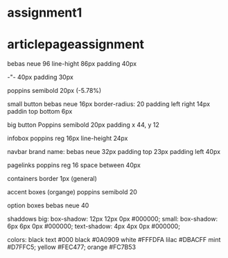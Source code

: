 # assignment1
# articlepageassignment


bebas neue 96
line-hight 86px
padding 40px

-"- 40px
padding 30px

poppins semibold 20px
(-5.78%)

small button
bebas neue 16px
border-radius: 20
padding left right 14px
paddin top bottom 6px

big button
Poppins semibold 20px
padding x 44, y 12

infobox
poppins reg 16px line-height 24px


navbar
brand name:
bebas neue 32px
padding top 23px
padding left 40px

pagelinks
poppins reg 16
space between 40px

containers
border 1px (general)

accent boxes (organge)
poppins semibold 20

option boxes
bebas neue 40

shaddows
big: 
box-shadow: 12px 12px 0px #000000;
small:
box-shadow: 6px 6px 0px #000000;
text-shadow: 4px 4px 0px #000000;


colors:
black text #000
black #0A0909
white #FFFDFA
lilac #DBACFF
mint #D7FFC5;
yellow #FEC477;
orange #FC7B53